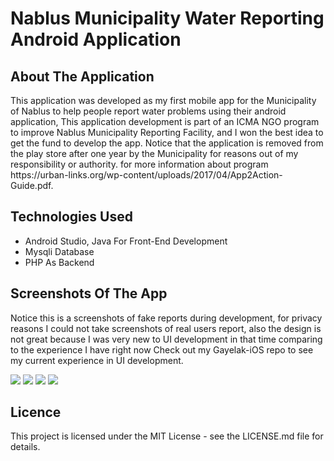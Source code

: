 <h1>Nablus Municipality Water Reporting Android Application</h1>

<h2>About The Application</h2>
<p>This application was developed as my first mobile app for the Municipality of Nablus to help people report water problems using their android application, 
This application development is part of an ICMA NGO program to improve Nablus Municipality Reporting Facility, and I won the best idea to get the fund to develop the app.
Notice that the application is removed from the play store after one year by the Municipality for reasons out of my responsibility or authority.
for more information about program https://urban-links.org/wp-content/uploads/2017/04/App2Action-Guide.pdf.
</p>

<h2>Technologies Used</h2>
<ul>
<li>Android Studio, Java For Front-End Development</li>
<li>Mysqli Database</li>
<li>PHP As Backend</li>
</ul>

<h2>Screenshots Of The App</h2>
<p>Notice this is a screenshots of fake reports during development, for privacy reasons I could not take screenshots of
real users report, also the design is not great because I was very new to UI development in that time comparing to the experience I have
right now Check out my Gayelak-iOS repo to see my current experience in UI development.
</p>
<img src = "https://firebasestorage.googleapis.com/v0/b/chottky.appspot.com/o/App%20Screenshots%2FNablus%20Municipality%2Fadd_report_interface.png?alt=media&token=b13f9c93-7a1b-463b-b445-011a14652dea"/>
<img src = "https://firebasestorage.googleapis.com/v0/b/chottky.appspot.com/o/App%20Screenshots%2FNablus%20Municipality%2Fforgot_password_interface.png?alt=media&token=7669bec3-0cda-4b27-9c19-f336b10bb0fe"/>
<img src = "https://firebasestorage.googleapis.com/v0/b/chottky.appspot.com/o/App%20Screenshots%2FNablus%20Municipality%2Freports_menu_interface.png?alt=media&token=f5815978-7d80-41c4-bb7c-4ec526ebe176"/>
<img src = "https://firebasestorage.googleapis.com/v0/b/chottky.appspot.com/o/App%20Screenshots%2FNablus%20Municipality%2Fthe_report_interface.png?alt=media&token=da5e21b8-ffa9-46ec-a0e9-55200b5157d7"/>

<h2>Licence</h2>
<p>This project is licensed under the MIT License - see the LICENSE.md file for details.</p>
